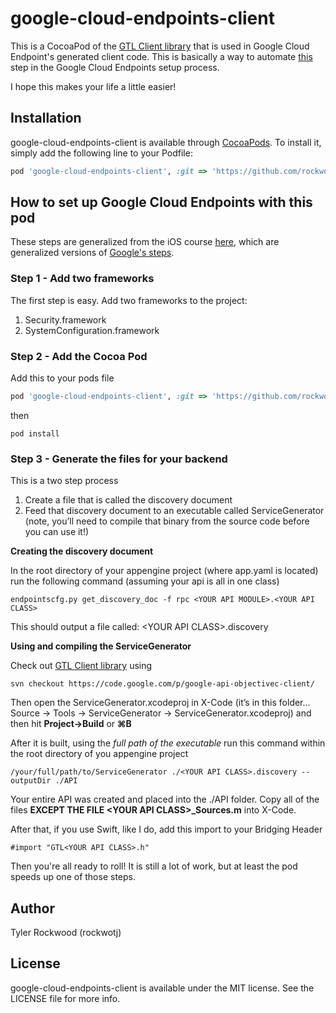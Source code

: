 # google-cloud-endpoints-client

This is a CocoaPod of the [GTL Client library](https://code.google.com/p/google-api-objectivec-client/) that is used in Google Cloud Endpoint's generated client code. This is basically a way to automate [this](https://cloud.google.com/appengine/docs/python/endpoints/consume_ios#Python_Adding_required_files_to_your_iOS_project) step in the Google Cloud Endpoints setup process.

I hope this makes your life a little easier!

## Installation

google-cloud-endpoints-client is available through [CocoaPods](http://cocoapods.org). To install
it, simply add the following line to your Podfile:

```ruby
pod 'google-cloud-endpoints-client', :git => 'https://github.com/rockwotj/google-cloud-endpoints-client.git'
```

## How to set up Google Cloud Endpoints with this pod

These steps are generalized from the iOS course [here](http://www.rosebotics.org/courses), which are generalized versions of [Google's steps](https://developers.google.com/appengine/docs/python/endpoints/consume_ios).

### Step 1 - Add two frameworks
The first step is easy.  Add two frameworks to the project:

1. Security.framework
1. SystemConfiguration.framework

### Step 2 - Add the Cocoa Pod
Add this to your pods file
```ruby
pod 'google-cloud-endpoints-client', :git => 'https://github.com/rockwotj/google-cloud-endpoints-client.git'
```
then 
```shell
pod install
```

### Step 3 - Generate the files for your backend
This is a two step process

1. Create a file that is called the discovery document
1. Feed that discovery document to an executable called ServiceGenerator (note, you’ll need to compile that binary from the source code before you can use it!)

<b>Creating the discovery document</b>

In the root directory of your appengine project (where app.yaml is located) run the following command (assuming your api is all in one class)
```shell
endpointscfg.py get_discovery_doc -f rpc <YOUR API MODULE>.<YOUR API CLASS>
```

This should output a file called: \<YOUR API CLASS\>.discovery

<b>Using and compiling the ServiceGenerator</b>

Check out [GTL Client library](https://code.google.com/p/google-api-objectivec-client/) using
```shell
svn checkout https://code.google.com/p/google-api-objectivec-client/
```
Then open the ServiceGenerator.xcodeproj in X-Code (it’s in this folder… Source → Tools → ServiceGenerator → ServiceGenerator.xcodeproj) and then hit <b>Project->Build</b> or <b>⌘B</b>

After it is built, using the <i>full path of the executable</i> run this command within the root directory of you appengine project
```shell
/your/full/path/to/ServiceGenerator ./<YOUR API CLASS>.discovery --outputDir ./API
```
Your entire API was created and placed into the ./API folder. Copy all of the files <b>EXCEPT THE FILE \<YOUR API CLASS\>_Sources.m</b> into X-Code.

After that, if you use Swift, like I do, add this import to your Bridging Header
```objc
#import "GTL<YOUR API CLASS>.h"
```

Then you're all ready to roll! It is still a lot of work, but at least the pod speeds up one of those steps.


## Author

Tyler Rockwood (rockwotj)

## License

google-cloud-endpoints-client is available under the MIT license. See the LICENSE file for more info.
